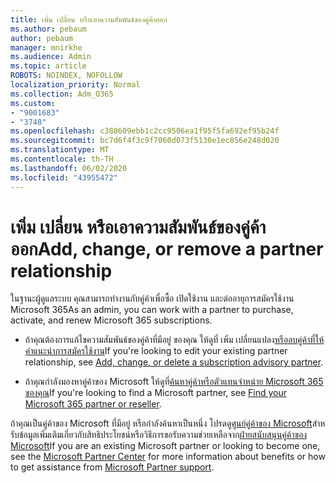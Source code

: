 ```yaml
---
title: เพิ่ม เปลี่ยน หรือเอาความสัมพันธ์ของคู่ค้าออก
ms.author: pebaum
author: pebaum
manager: mnirkhe
ms.audience: Admin
ms.topic: article
ROBOTS: NOINDEX, NOFOLLOW
localization_priority: Normal
ms.collection: Adm_O365
ms.custom:
- "9001683"
- "3748"
ms.openlocfilehash: c388609ebb1c2cc9506ea1f95f5fa692ef95b24f
ms.sourcegitcommit: bc7d6f4f3c9f7060d073f5130e1ec856e248d020
ms.translationtype: MT
ms.contentlocale: th-TH
ms.lasthandoff: 06/02/2020
ms.locfileid: "43955472"
---
```

# <a name="add-change-or-remove-a-partner-relationship"></a><span data-ttu-id="31e79-102">เพิ่ม เปลี่ยน หรือเอาความสัมพันธ์ของคู่ค้าออก</span><span class="sxs-lookup"><span data-stu-id="31e79-102">Add, change, or remove a partner relationship</span></span>

<span data-ttu-id="31e79-103">ในฐานะผู้ดูแลระบบ คุณสามารถทํางานกับคู่ค้าเพื่อซื้อ เปิดใช้งาน และต่ออายุการสมัครใช้งาน Microsoft 365</span><span class="sxs-lookup"><span data-stu-id="31e79-103">As an admin, you can work with a partner to purchase, activate, and renew Microsoft 365 subscriptions.</span></span> 

- <span data-ttu-id="31e79-104">ถ้าคุณต้องการแก้ไขความสัมพันธ์ของคู่ค้าที่มีอยู่ ของคุณ ให้ดูที่ เพิ่ม เปลี่ยนแปลง[หรือลบคู่ค้าที่ให้คําแนะนําการสมัครใช้งาน](https://docs.microsoft.com/microsoft-365/admin/misc/add-partner?view=o365-worldwide)</span><span class="sxs-lookup"><span data-stu-id="31e79-104">If you're looking to edit your existing partner relationship, see [Add, change, or delete a subscription advisory partner](https://docs.microsoft.com/microsoft-365/admin/misc/add-partner?view=o365-worldwide).</span></span>

- <span data-ttu-id="31e79-105">ถ้าคุณกําลังมองหาคู่ค้าของ Microsoft ให้ดูที่[ค้นหาคู่ค้าหรือตัวแทนจําหน่าย Microsoft 365 ของคุณ](https://docs.microsoft.com/microsoft-365/admin/manage/find-your-partner-or-reseller?view=o365-worldwide)</span><span class="sxs-lookup"><span data-stu-id="31e79-105">If you're looking to find a Microsoft partner, see [Find your Microsoft 365 partner or reseller](https://docs.microsoft.com/microsoft-365/admin/manage/find-your-partner-or-reseller?view=o365-worldwide).</span></span>

<span data-ttu-id="31e79-106">ถ้าคุณเป็นคู่ค้าของ Microsoft ที่มีอยู่ หรือกําลังค้นหาเป็นหนึ่ง โปรดดู[ศูนย์คู่ค้าของ Microsoft](https://support.microsoft.com/help/4499930/partner-center-overview)สําหรับข้อมูลเพิ่มเติมเกี่ยวกับสิทธิประโยชน์หรือวิธีการขอรับความช่วยเหลือจาก[ฝ่ายสนับสนุนคู่ค้าของ Microsoft](https://aka.ms/partnersupport)</span><span class="sxs-lookup"><span data-stu-id="31e79-106">If you are an existing Microsoft partner or looking to become one, see the [Microsoft Partner Center](https://support.microsoft.com/help/4499930/partner-center-overview) for more information about benefits or how to get assistance from [Microsoft Partner support](https://aka.ms/partnersupport).</span></span>

